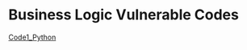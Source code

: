 # Business Logic Vulnerable Codes

[Code1_Python](https://github.com/Git-K3rnel/Vulnerable_Code_Snippets/blob/main/Business_Logic/Code1_Python.md)
